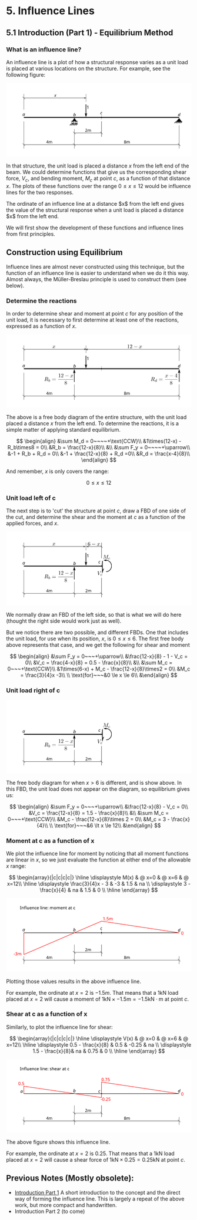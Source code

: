 # 5. Influence Lines

## 5.1 Introduction (Part 1) - Equilibrium Method

### What is an influence line?

An influence line is a plot of how a structural response varies as a unit load
is placed at various locations on the structure.  For example, see the following
figure:

![Figure](../../images/influencelines/introduction/il-intro-0.svg)

In that structure, the unit load is placed a distance $x$ from the left end of the beam.
We could determine functions that give us the corresponding shear force, $V_c$,
and bending moment, $M_c$ at point $c$, as a function of that distance $x$.
The plots of these functions over the range $0 \le x \le 12$
would be influence lines for the two responses.

<div class="admonition note">
The ordinate of an influence line at a distance $x$ from the left end gives the
value of the structural response when a unit load is placed a distance $x$ from
the left end.
</div>

We will first show the development of these functions and influence lines from
first principles.

## Construction using Equilibrium

<div class="admonition warning">
Influence lines are almost never constructed using this technique, but the
function of an influence line is easier to understand when we do it this way.
Almost always, the M&uuml;ller-Breslau principle is used to construct them
(see below).
</div>

### Determine the reactions

In order to determine shear and moment at point $c$ for any position of the 
unit load, it is necessary to first determine at least one of the reactions,
expressed as a function of $x$.

![Figure](../../images/influencelines/introduction/il-intro-fbd.svg)

The above is a free body diagram of the entire structure, with the
unit load placed a distance $x$ from the left end.  To determine the reactions,
it is a simple matter of applying standard equilibrium.

$$
\begin{align}
&\sum M_d = 0~~~~+\text{CCW}\\
&1\times(12-x) - R_b\times8 = 0\\
&R_b = \frac{12-x}{8}\\
&\\
&\sum F_y = 0~~~~+\uparrow\\
&-1 + R_b + R_d = 0\\
&-1 + \frac{12-x}{8} + R_d =0\\
&R_d = \frac{x-4}{8}\\
\end{align}
$$

And remember, $x$ is only covers the range:

$$
0 \le x \le 12
$$

### Unit load left of c

The next step is to 'cut' the structure at point $c$, draw a FBD of one side of the cut,
and determine the shear and the moment at $c$ as a function of the applied forces, and $x$.

![Figure](../../images/influencelines/introduction/il-intro-part1.svg)

We normally draw an FBD of the left side, so that is what we will do here (thought the
right side would work just as well).

But we notice there are two possible, and different FBDs.  One that includes the unit load,
for use when its position, $x$, is $0\le x\le 6$.  The first free body above represents
that case, and we get the following for shear and moment

$$
\begin{align}
&\sum F_y = 0~~~+\uparrow\\
&\frac{12-x}{8} - 1 - V_c = 0\\
&V_c = \frac{4-x}{8} = 0.5 - \frac{x}{8}\\
&\\
&\sum M_c = 0~~~+\text{CCW}\\
&1\times(6-x) + M_c - \frac{12-x}{8}\times2 = 0\\
&M_c = \frac{3}{4}x -3\\
\\
\text{for}~~~&0 \le x \le 6\\
&\end{align}
$$

### Unit load right of c

![Figure](../../images/influencelines/introduction/il-intro-part2.svg)

The free body diagram for when $x\gt 6$ is different, and is show above.
In this FBD, the unit load does not appear on the diagram, so equilibrium
gives us:

$$
\begin{align}
&\sum F_y = 0~~~+\uparrow\\
&\frac{12-x}{8} - V_c = 0\\
&V_c = \frac{12-x}{8} = 1.5 - \frac{x}{8}\\
&\\
&\sum M_c = 0~~~+\text{CCW}\\
&M_c - \frac{12-x}{8}\times 2 = 0\\
&M_c = 3 - \frac{x}{4}\\
\\
\text{for}~~~&6 \lt x \le 12\\
&\end{align}
$$


### Moment at c as a function of x

We plot the influence line for moment by noticing that all moment functions
are linear in $x$, so we just evaluate the function at either end of the allowable $x$
range:

$$
\begin{array}{|c|c|c|c|}
\hline
\displaystyle     M(x)         &  @ x=0   &  @ x=6   &  @ x=12\\
	 \hline
\displaystyle \frac{3}{4}x - 3 &  -3   &  1.5  &   na \\
\displaystyle  3 - \frac{x}{4} &   na   &  1.5  &   0 \\
  \hline
  \end{array}
$$

![Figure](../../images/influencelines/introduction/il-intro-plot-mc.svg)

Plotting those values results in the above influence line.

For example, the ordinate at $x=2$ is $-1.5m$.  That means that a 1kN load placed
at $x=2$ will cause a moment of $1\text{kN}\times -1.5\text{m} = -1.5\text{kN}\cdot\text{m}$
at point $c$.

### Shear at c as a function of x

Similarly, to plot the influence line for shear:

$$
\begin{array}{|c|c|c|c|}
\hline
\displaystyle     V(x)         &  @ x=0   &  @ x=6   &  @ x=12\\
	 \hline
\displaystyle  0.5 - \frac{x}{8} &  0.5   &  -0.25  &   na \\
\displaystyle  1.5 - \frac{x}{8}&   na   &  0.75  &   0 \\
  \hline
  \end{array}
$$

![Figure](../../images/influencelines/introduction/il-intro-plot-vc.svg)

The above figure shows this influence line.

For example, the ordinate at $x=2$ is $0.25$.  That means that a 1kN load placed
at $x=2$ will cause a shear force of $1\text{kN}\times 0.25 = 0.25\text{kN}$
at point $c$.

## Previous Notes (Mostly obsolete):

- [Introduction Part 1](../../images/influencelines/introduction/influence-lines-1.pdf) A short introduction to the concept and the direct way of forming the influence line.  This is largely a repeat of the above work, but more compact
and handwritten.
- Introduction Part 2 (to come)

